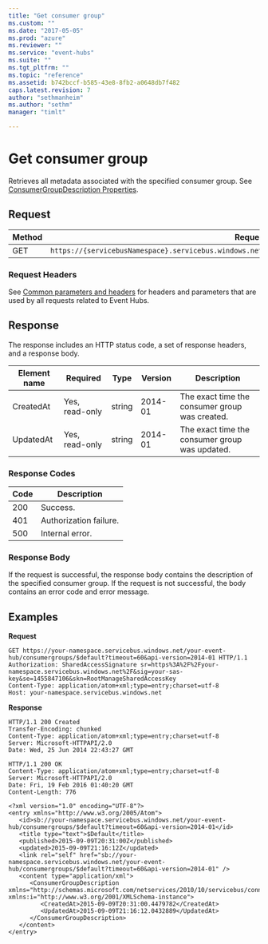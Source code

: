 ```yaml
---
title: "Get consumer group"
ms.custom: ""
ms.date: "2017-05-05"
ms.prod: "azure"
ms.reviewer: ""
ms.service: "event-hubs"
ms.suite: ""
ms.tgt_pltfrm: ""
ms.topic: "reference"
ms.assetid: b742bccf-b585-43e8-8fb2-a0648db7f482
caps.latest.revision: 7
author: "sethmanheim"
ms.author: "sethm"
manager: "timlt"

---
```


# Get consumer group

Retrieves all metadata associated with the specified consumer group. See [ConsumerGroupDescription Properties](/dotnet/api/microsoft.servicebus.messaging.consumergroupdescription).  
  
## Request  
  
|Method|Request URI|  
|------------|-----------------|  
|GET|`https://{servicebusNamespace}.servicebus.windows.net/{eventHubPath}/consumergroups/{consumergroupName}`|  
  
### Request Headers  

See [Common parameters and headers](event-hubs-management-rest.md#bk_common) for headers and parameters that are used by all requests related to Event Hubs.  
  
## Response  

The response includes an HTTP status code, a set of response headers, and a response body.  
  
|Element name|Required|Type|Version|Description|  
|------------------|--------------|----------|-------------|-----------------|  
|CreatedAt|Yes, read-only|string|2014-01|The exact time the consumer group was created.|  
|UpdatedAt|Yes, read-only|string|2014-01|The exact time the consumer group was updated.|  
  
### Response Codes  
  
|Code|Description|  
|----------|-----------------|  
|200|Success.|  
|401|Authorization failure.|  
|500|Internal error.|  
  
### Response Body  

If the request is successful, the response body contains the description of the specified consumer group. If the request is not successful, the body contains an error code and error message.  
  
## Examples  

**Request**  
  
```  
GET https://your-namespace.servicebus.windows.net/your-event-hub/consumergroups/$default?timeout=60&api-version=2014-01 HTTP/1.1  
Authorization: SharedAccessSignature sr=https%3A%2F%2Fyour-namespace.servicebus.windows.net%2F&sig=your-sas-key&se=1455847106&skn=RootManageSharedAccessKey  
Content-Type: application/atom+xml;type=entry;charset=utf-8  
Host: your-namespace.servicebus.windows.net  
```  
  
**Response**  
  
```  
HTTP/1.1 200 Created  
Transfer-Encoding: chunked  
Content-Type: application/atom+xml;type=entry;charset=utf-8  
Server: Microsoft-HTTPAPI/2.0  
Date: Wed, 25 Jun 2014 22:43:27 GMT  
  
HTTP/1.1 200 OK  
Content-Type: application/atom+xml;type=entry;charset=utf-8  
Server: Microsoft-HTTPAPI/2.0  
Date: Fri, 19 Feb 2016 01:40:20 GMT  
Content-Length: 776  
  
<?xml version="1.0" encoding="UTF-8"?>  
<entry xmlns="http://www.w3.org/2005/Atom">  
   <id>sb://your-namespace.servicebus.windows.net/your-event-hub/consumergroups/$default?timeout=60&api-version=2014-01</id>  
   <title type="text">$Default</title>  
   <published>2015-09-09T20:31:00Z</published>  
   <updated>2015-09-09T21:16:12Z</updated>  
   <link rel="self" href="sb://your-namespace.servicebus.windows.net/your-event-hub/consumergroups/$default?timeout=60&api-version=2014-01" />  
   <content type="application/xml">  
      <ConsumerGroupDescription xmlns="http://schemas.microsoft.com/netservices/2010/10/servicebus/connect" xmlns:i="http://www.w3.org/2001/XMLSchema-instance">  
         <CreatedAt>2015-09-09T20:31:00.4479782</CreatedAt>  
         <UpdatedAt>2015-09-09T21:16:12.0432889</UpdatedAt>  
      </ConsumerGroupDescription>  
   </content>  
</entry>  
  
```
